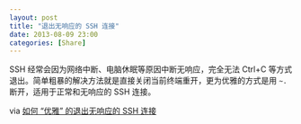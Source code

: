 ```yaml
---
layout: post
title: "退出无响应的 SSH 连接"
date: 2013-08-09 23:00
categories: [Share]
---
```


SSH 经常会因为网络中断、电脑休眠等原因中断无响应，完全无法 Ctrl+C 等方式退出。简单粗暴的解决方法就是直接关闭当前终端重开，更为优雅的方式是用 `~.` 断开，适用于正常和无响应的 SSH 连接。

via [如何 “优雅” 的退出无响应的 SSH 连接](http://www.vpsee.com/2013/08/how-to-kill-an-unresponsive-ssh-connection/)

